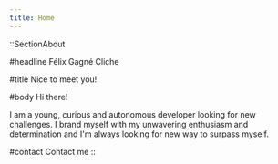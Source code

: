 ```yaml
---
title: Home
---
```


::SectionAbout

#headline
Félix Gagné Cliche

#title
Nice to meet you!

#body
Hi there!

I am a young, curious and autonomous developer looking for new challenges. I brand myself with my unwavering enthusiasm and determination and I'm always looking for new way to surpass myself.

#contact
Contact me
::
